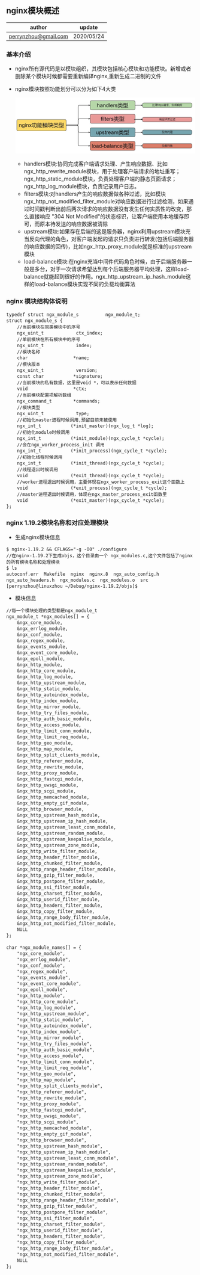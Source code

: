 ## nginx模块概述


| author | update |
| ------ | ------ |
| perrynzhou@gmail.com | 2020/05/24 |



### 基本介绍

- nginx所有源代码是以模块组织，其模块包括核心模块和功能模块。新增或者删除某个模块时候都需要重新编译nginx,重新生成二进制的文件

- nginx模块按照功能划分可以分为如下4大类

  ![nginx-module-overview](../images/nginx-module-overview.jpg)

  - handlers模块:协同完成客户端请求处理、产生响应数据、比如ngx_http_rewrite_module模块，用于处理客户端请求的地址重写；ngx_http_static_module模块，负责处理客户端的静态页面请求；ngx_http_log_module模块，负责记录用户日志。
  - filters模块:对handlers产生的响应数据做各种过滤，比如模块ngx_http_not_modified_filter_module对响应数据进行过滤检测，如果通过时间戳判断出前后两次请求的响应数据没有发生任何实质性的改变，那么直接响应 "304 Not Modified"的状态标识，让客户端使用本地缓存即可，而原本待发送的响应数据被清除
  - upstream模块:如果存在后端的这是服务器，nginx利用upstream模块充当反向代理的角色，对客户端发起的请求只负责进行转发(包括后端服务器的响应数据的回传)，比如ngx_http_proxy_module就是标准的upstream模块
  - load-balance模块:在nginx充当中间件代码角色时候，由于后端服务器一般是多台，对于一次请求希望达到每个后端服务器平均处理，这样load-balance就能起到很好的作用。ngx_http_upstream_ip_hash_module这样的load-balance模块实现不同的负载均衡算法

### nginx 模块结构体说明
```
typedef struct ngx_module_s          ngx_module_t;
struct ngx_module_s {
	//当前模块在同类模块中的序号
    ngx_uint_t            ctx_index;
    //单前模块在所有模块中的序号
    ngx_uint_t            index;
	//模块名称
    char                 *name;
	//模块版本
    ngx_uint_t            version;
    const char           *signature;
	//当前模块的私有数据，这里是void *，可以表示任何数据
    void                 *ctx;
    //当前模块配置项解析数组
    ngx_command_t        *commands;
    //模块类型
    ngx_uint_t            type;
    //初始化master进程时候调用,预留目前未被使用
    ngx_int_t           (*init_master)(ngx_log_t *log);
	//初始化module时候调用
    ngx_int_t           (*init_module)(ngx_cycle_t *cycle);
	//会在ngx_worker_process_init 调用
    ngx_int_t           (*init_process)(ngx_cycle_t *cycle);
    //初始化线程时候调用
    ngx_int_t           (*init_thread)(ngx_cycle_t *cycle);
    //线程退出时候调用
    void                (*exit_thread)(ngx_cycle_t *cycle);
    //worker进程退出时候调用，主要体现在ngx_worker_process_exit这个函数上
    void                (*exit_process)(ngx_cycle_t *cycle);
	//master进程退出时候调用，体现在ngx_master_process_exit函数里
    void                (*exit_master)(ngx_cycle_t *cycle);
};
```
### nginx 1.19.2模块名称和对应处理模块

- 生成nginx模块信息
```
$ nginx-1.19.2 && CFLAGS="-g -O0" ./configure
//在nginx-1.19.2下生成objs，这个目录由一个 ngx_modules.c,这个文件包括了nginx的所有模块名称和处理模块
$ ls
autoconf.err  Makefile  nginx  nginx.8  ngx_auto_config.h  ngx_auto_headers.h  ngx_modules.c  ngx_modules.o  src
[perrynzhou@linuxzhou ~/Debug/nginx-1.19.2/objs]$ 
```
- 模块信息
```
//每一个模块处理的类型都是ngx_module_t
ngx_module_t *ngx_modules[] = {
    &ngx_core_module,
    &ngx_errlog_module,
    &ngx_conf_module,
    &ngx_regex_module,
    &ngx_events_module,
    &ngx_event_core_module,
    &ngx_epoll_module,
    &ngx_http_module,
    &ngx_http_core_module,
    &ngx_http_log_module,
    &ngx_http_upstream_module,
    &ngx_http_static_module,
    &ngx_http_autoindex_module,
    &ngx_http_index_module,
    &ngx_http_mirror_module,
    &ngx_http_try_files_module,
    &ngx_http_auth_basic_module,
    &ngx_http_access_module,
    &ngx_http_limit_conn_module,
    &ngx_http_limit_req_module,
    &ngx_http_geo_module,
    &ngx_http_map_module,
    &ngx_http_split_clients_module,
    &ngx_http_referer_module,
    &ngx_http_rewrite_module,
    &ngx_http_proxy_module,
    &ngx_http_fastcgi_module,
    &ngx_http_uwsgi_module,
    &ngx_http_scgi_module,
    &ngx_http_memcached_module,
    &ngx_http_empty_gif_module,
    &ngx_http_browser_module,
    &ngx_http_upstream_hash_module,
    &ngx_http_upstream_ip_hash_module,
    &ngx_http_upstream_least_conn_module,
    &ngx_http_upstream_random_module,
    &ngx_http_upstream_keepalive_module,
    &ngx_http_upstream_zone_module,
    &ngx_http_write_filter_module,
    &ngx_http_header_filter_module,
    &ngx_http_chunked_filter_module,
    &ngx_http_range_header_filter_module,
    &ngx_http_gzip_filter_module,
    &ngx_http_postpone_filter_module,
    &ngx_http_ssi_filter_module,
    &ngx_http_charset_filter_module,
    &ngx_http_userid_filter_module,
    &ngx_http_headers_filter_module,
    &ngx_http_copy_filter_module,
    &ngx_http_range_body_filter_module,
    &ngx_http_not_modified_filter_module,
    NULL
};

char *ngx_module_names[] = {
    "ngx_core_module",
    "ngx_errlog_module",
    "ngx_conf_module",
    "ngx_regex_module",
    "ngx_events_module",
    "ngx_event_core_module",
    "ngx_epoll_module",
    "ngx_http_module",
    "ngx_http_core_module",
    "ngx_http_log_module",
    "ngx_http_upstream_module",
    "ngx_http_static_module",
    "ngx_http_autoindex_module",
    "ngx_http_index_module",
    "ngx_http_mirror_module",
    "ngx_http_try_files_module",
    "ngx_http_auth_basic_module",
    "ngx_http_access_module",
    "ngx_http_limit_conn_module",
    "ngx_http_limit_req_module",
    "ngx_http_geo_module",
    "ngx_http_map_module",
    "ngx_http_split_clients_module",
    "ngx_http_referer_module",
    "ngx_http_rewrite_module",
    "ngx_http_proxy_module",
    "ngx_http_fastcgi_module",
    "ngx_http_uwsgi_module",
    "ngx_http_scgi_module",
    "ngx_http_memcached_module",
    "ngx_http_empty_gif_module",
    "ngx_http_browser_module",
    "ngx_http_upstream_hash_module",
    "ngx_http_upstream_ip_hash_module",
    "ngx_http_upstream_least_conn_module",
    "ngx_http_upstream_random_module",
    "ngx_http_upstream_keepalive_module",
    "ngx_http_upstream_zone_module",
    "ngx_http_write_filter_module",
    "ngx_http_header_filter_module",
    "ngx_http_chunked_filter_module",
    "ngx_http_range_header_filter_module",
    "ngx_http_gzip_filter_module",
    "ngx_http_postpone_filter_module",
    "ngx_http_ssi_filter_module",
    "ngx_http_charset_filter_module",
    "ngx_http_userid_filter_module",
    "ngx_http_headers_filter_module",
    "ngx_http_copy_filter_module",
    "ngx_http_range_body_filter_module",
    "ngx_http_not_modified_filter_module",
    NULL
};

```